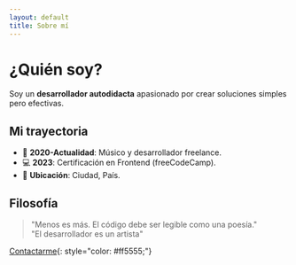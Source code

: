 ```yaml
---
layout: default
title: Sobre mí
---
```


# ¿Quién soy?  

Soy un **desarrollador autodidacta** apasionado por crear soluciones simples pero efectivas.  

## Mi trayectoria  
- 🎸 **2020-Actualidad**: Músico y desarrollador freelance.  
- 💻 **2023**: Certificación en Frontend (freeCodeCamp).  
- 📍 **Ubicación**: Ciudad, País.  

## Filosofía  
> "Menos es más. El código debe ser legible como una poesía."  
> "El desarrollador es un artista"

[Contactarme](/contacto){: style="color: #ff5555;"}  <!-- Enlace con estilo inline -->